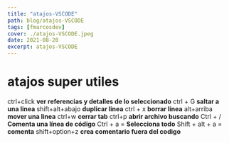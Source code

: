 ```yaml
---
title: "atajos-VSCODE"
path: blog/atajos-VSCODE
tags: [fmarcosdev]
cover: ./atajos-VSCODE.jpeg
date: 2021-08-20
excerpt: atajos-VSCODE
---
```


# atajos super utiles

ctrl+click **ver referencias y detalles de lo seleccionado**
ctrl + G **saltar a una linea**
shift+alt+abajo **duplicar linea**
ctrl + x **borrar linea**
alt+arriba **mover una linea**
ctrl+w **cerrar tab**
ctrl+p **abrir archivo buscando**
Ctrl + / **Comenta una línea de código**
Ctrl + a = **Selecciona todo**
Shift + alt + a = **comenta**
shift+option+z **crea comentario fuera del codigo**
